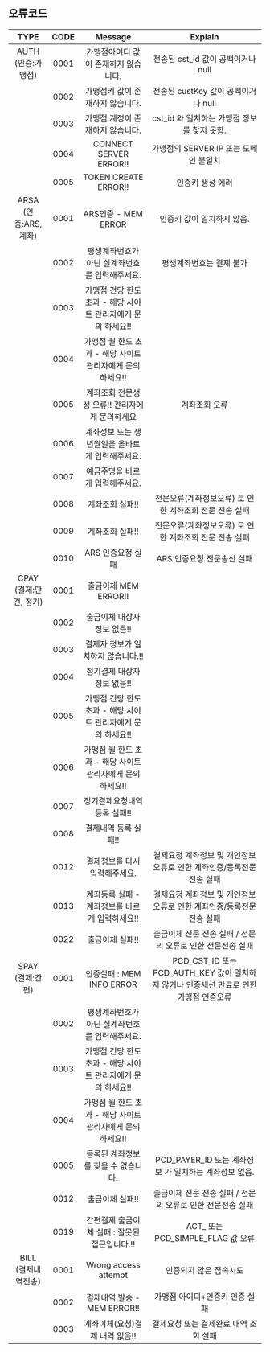 ## 오류코드 
TYPE | CODE | Message | Explain
:----: | :----: | :----: | :----:
AUTH<br>(인증:가맹점) | 0001 | 가맹점아이디 값이 존재하지 않습니다. | 전송된 cst_id 값이 공백이거나 null
| | 0002 | 가맹점키 값이 존재하지 않습니다. | 전송된 custKey 값이 공백이거나 null 
| | 0003 | 가맹점 계정이 존재하지 않습니다. | cst_id 와 일치하는 가맹점 정보를 찾지 못함.
| | 0004 | CONNECT SERVER ERROR!! | 가맹점의 SERVER IP 또는 도메인 불일치
| | 0005 | TOKEN CREATE ERROR!! | 인증키 생성 에러
ARSA<br>(인증:ARS, 계좌) | 0001 | ARS인증 - MEM ERROR | 인증키 값이 일치하지 않음.
| | 0002 | 평생계좌번호가 아닌 실계좌번호를 입력해주세요. | 평생계좌번호는 결제 불가 
| | 0003 | 가맹점 건당 한도 초과 - 해당 사이트 관리자에게 문의 하세요!! | | 
| | 0004 | 가맹점 월 한도 초과 - 해당 사이트 관리자에게 문의 하세요!! | | 
| | 0005 | 계좌조회 전문생성 오류!! 관리자에게 문의하세요 | 계좌조회 오류 |
| | 0006 | 계좌정보 또는 생년월일을 올바르게 입력해주세요. | | 
| | 0007 | 예금주명을 바르게 입력해주세요. | |
| | 0008 | 계좌조회 실패!! | 전문오류(계좌정보오류) 로 인한 계좌조회 전문 전송 실패
| | 0009 | 계좌조회 실패!! | 전문오류(계좌정보오류) 로 인한 계좌조회 전문 전송 실패
| | 0010 | ARS 인증요청 실패 | ARS 인증요청 전문송신 실패
CPAY<br>(결제:단건, 정기) | 0001 | 출금이체 MEM ERROR!! | |
| | 0002 | 출금이체 대상자 정보 없음!! | | 
| | 0003 | 결제자 정보가 일치하지 않습니다.!! | |
| | 0004 | 정기결제 대상자 정보 없음!! | | 
| | 0005 | 가맹점 건당 한도 초과 - 해당 사이트 관리자에게 문의 하세요!! | |
| | 0006 | 가맹점 월 한도 초과 - 해당 사이트 관리자에게 문의 하세요!! | | 
| | 0007 | 정기결제요청내역 등록 실패!! | |
| | 0008 | 결제내역 등록 실패!! | | 
| | 0012 | 결제정보를 다시 입력해주세요. | 결제요청 계좌정보 및 개인정보 오류로 인한 계좌인증/등록전문 전송 실패
| | 0013 | 계좌등록 실패 - 계좌정보를 바르게 입력하세요!! | 결제요청 계좌정보 및 개인정보 오류로 인한 계좌인증/등록전문 전송 실패
| | 0022 | 출금이체 실패!! | 출금이체 전문 전송 실패 / 전문의 오류로 인한 전문전송 실패
SPAY<br>(결제:간편) | 0001 | 인증실패 : MEM INFO ERROR | PCD_CST_ID 또는 PCD_AUTH_KEY 값이 일치하지 않거나 인증세션 만료로 인한 가맹점 인증오류
| | 0002 | 평생계좌번호가 아닌 실계좌번호를 입력해주세요. | | 
| | 0003 | 가맹점 건당 한도 초과 - 해당 사이트 관리자에게 문의 하세요!! | |
| | 0004 | 가맹점 월 한도 초과 - 해당 사이트 관리자에게 문의 하세요!! | | 
| | 0005 | 등록된 계좌정보를 찾을 수 없습니다. | PCD_PAYER_ID 또는 계좌정보 가 일치하는 계좌정보 없음.
| | 0012 | 출금이체 실패!! | 출금이체 전문 전송 실패 / 전문의 오류로 인한 전문전송 실패
| | 0019 | 간편결제 출금이체 실패 : 잘못된 접근입니다.!! | ACT_ 또는 PCD_SIMPLE_FLAG 값 오류
BILL<br>(결제내역전송) | 0001 | Wrong access attempt | 인증되지 않은 접속시도
| | 0002 | 결제내역 발송 - MEM ERROR!! | 가맹점 아이디+인증키 인증 실패
| | 0003 | 계좌이체(요청)결제 내역 없음!! | 결제요청 또는 결제완료 내역 조회 실패
